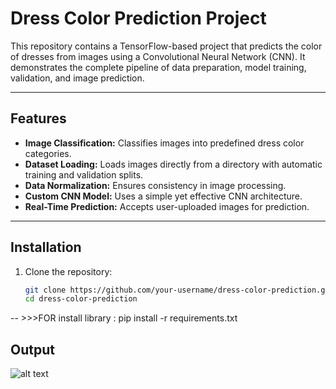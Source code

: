 # Dress Color Prediction Project

This repository contains a TensorFlow-based project that predicts the color of dresses from images using a Convolutional Neural Network (CNN). It demonstrates the complete pipeline of data preparation, model training, validation, and image prediction.

---

## Features

- **Image Classification:** Classifies images into predefined dress color categories.
- **Dataset Loading:** Loads images directly from a directory with automatic training and validation splits.
- **Data Normalization:** Ensures consistency in image processing.
- **Custom CNN Model:** Uses a simple yet effective CNN architecture.
- **Real-Time Prediction:** Accepts user-uploaded images for prediction.

---

## Installation

1. Clone the repository:
   ```bash
   git clone https://github.com/your-username/dress-color-prediction.git
   cd dress-color-prediction


-- >>>FOR install library : pip install -r requirements.txt



Output 
------

![alt text](output\image.png)
